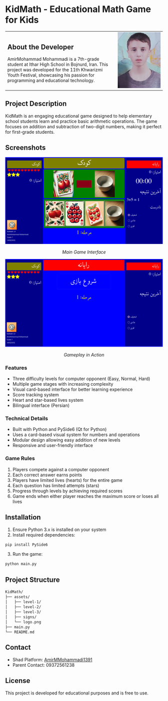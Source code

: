 # KidMath - Educational Math Game for Kids

<table>
<tr>
<td width="70%">

## About the Developer
AmirMohammad Mohammadi is a 7th-grade student at Ithar High School in Bojnurd, Iran. This project was developed for the 11th Khwarizmi Youth Festival, showcasing his passion for programming and educational technology.

</td>
<td width="30%" align="right">
  <img src="assets/developer.jpg" alt="AmirMohammad Mohammadi" width="200">
</td>
</tr>
</table>

## Project Description
KidMath is an engaging educational game designed to help elementary school students learn and practice basic arithmetic operations. The game focuses on addition and subtraction of two-digit numbers, making it perfect for first-grade students.

## Screenshots
<div align="center">
  <img src="assets/Screenshot 2025-03-17 214951.png" alt="Game Interface" width="600">
  <p><em>Main Game Interface</em></p>
  
  <img src="assets/Screenshot 2025-03-17 215020.png" alt="Gameplay" width="600">
  <p><em>Gameplay in Action</em></p>
</div>

### Features
- Three difficulty levels for computer opponent (Easy, Normal, Hard)
- Multiple game stages with increasing complexity
- Visual card-based interface for better learning experience
- Score tracking system
- Heart and star-based lives system
- Bilingual interface (Persian)

### Technical Details
- Built with Python and PySide6 (Qt for Python)
- Uses a card-based visual system for numbers and operations
- Modular design allowing easy addition of new levels
- Responsive and user-friendly interface

### Game Rules
1. Players compete against a computer opponent
2. Each correct answer earns points
3. Players have limited lives (hearts) for the entire game
4. Each question has limited attempts (stars)
5. Progress through levels by achieving required scores
6. Game ends when either player reaches the maximum score or loses all lives

## Installation
1. Ensure Python 3.x is installed on your system
2. Install required dependencies:
```bash
pip install PySide6
```
3. Run the game:
```bash
python main.py
```

## Project Structure
```
KidMath/
├── assets/
│   ├── level-1/
│   ├── level-2/
│   ├── level-3/
│   ├── signs/
│   └── logo.png
├── main.py
└── README.md
```

## Contact
- Shad Platform: [AmirMMohammadi1391](https://shad.ir/AmirMMohammadi1391)
- Parent Contact: 09372561238

## License
This project is developed for educational purposes and is free to use. 
